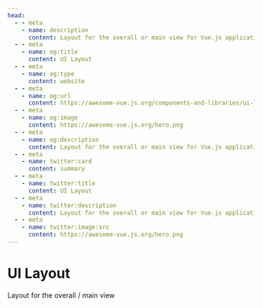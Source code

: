 ```yaml
---
head:
  - - meta
    - name: description
      content: Layout for the overall or main view for Vue.js applications
  - - meta
    - name: og:title
      content: UI Layout
  - - meta
    - name: og:type
      content: website
  - - meta
    - name: og:url
      content: https://awesome-vue.js.org/components-and-libraries/ui-layout.html
  - - meta
    - name: og:image
      content: https://awesome-vue.js.org/hero.png
  - - meta
    - name: og:description
      content: Layout for the overall or main view for Vue.js applications
  - - meta
    - name: twitter:card
      content: summary
  - - meta
    - name: twitter:title
      content: UI Layout
  - - meta
    - name: twitter:description
      content: Layout for the overall or main view for Vue.js applications
  - - meta
    - name: twitter:image:src
      content: https://awesome-vue.js.org/hero.png
---
```


<script setup>
import data from "./ui-layout.json"
</script>

# UI Layout

Layout for the overall / main view

<ProjectList :items="data['UI Layout']" />

